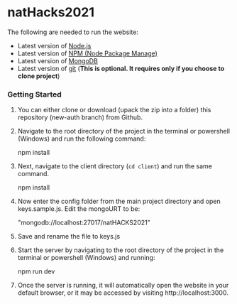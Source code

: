 # natHacks2021

The following are needed to run the website:

- Latest version of [Node.js](https://nodejs.org/en/)
- Latest version of [NPM (Node Package Manage)](https://www.npmjs.com/get-npm)
- Latest version of [MongoDB](https://docs.mongodb.com/manual/administration/install-community/)
- Latest version of [git](https://git-scm.com/) (**This is optional. It requires only if you choose to clone project**)



### Getting Started

1. You can either clone or download (upack the zip into a folder) this repository (new-auth branch) from Github.

2. Navigate to the root directory of the project in the terminal or powershell (Windows) and run the following command:

   npm install

3. Next, navigate to the client directory (`cd client`) and run the same command.

   npm install

4. Now enter the config folder from the main project directory and open keys.sample.js. Edit the mongoURT to be:
 
   "mongodb://localhost:27017/natHACKS2021"

5. Save and rename the file to keys.js

6. Start the server by navigating to the root directory of the project in the terminal or powershell (Windows) and running: 

   npm run dev

7. Once the server is running, it will automatically open the website in your default browser, or it may be accessed by visiting http://localhost:3000.

